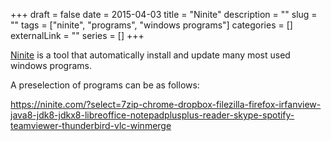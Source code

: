 +++ 
draft = false
date = 2015-04-03
title = "Ninite"
description = ""
slug = "" 
tags = ["ninite", "programs", "windows programs"]
categories = []
externalLink = ""
series = []
+++

[Ninite](https://ninite.com/) is a tool that automatically install and update many most used windows programs.

A preselection of programs can be as follows:

https://ninite.com/?select=7zip-chrome-dropbox-filezilla-firefox-irfanview-java8-jdk8-jdkx8-libreoffice-notepadplusplus-reader-skype-spotify-teamviewer-thunderbird-vlc-winmerge
